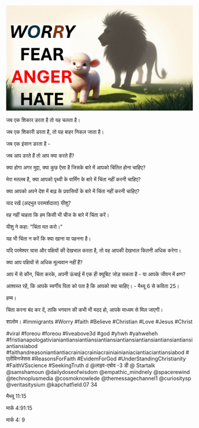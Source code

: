 ![Video cover image](../cover.jpg "cover photo")

जब एक शिकार डरता है तो यह चलता है।

जब एक शिकारी डरता है, तो यह बाहर निकल जाता है।

जब एक इंसान डरता है -

जब आप डरते हैं तो आप क्या करते हैं?

क्या होगा अगर मुद्दा, क्या कुछ ऐसा है जिसके बारे में आपको चिंतित होना चाहिए?

मेरा मतलब है, क्या आपको पृथ्वी के वार्मिंग के बारे में चिंता नहीं करनी चाहिए?

क्या आपको अपने देश में बाढ़ के प्रवासियों के बारे में चिंता नहीं करनी चाहिए?

याद रखें (अद्भुत परामर्शदाता) यीशु?

वह नहीं चाहता कि हम किसी भी चीज के बारे में चिंता करें।

यीशु ने कहा: "चिंता मत करो।"

यह भी चिंता न करें कि क्या खाना या पहनना है।

यदि परमेश्वर घास और पक्षियों की देखभाल करता है, तो वह आपकी देखभाल कितनी अधिक करेगा।

क्या आप पक्षियों से अधिक मूल्यवान नहीं हैं?

आप में से कौन, चिंता करके, अपनी ऊंचाई में एक ही क्यूबिट जोड़ सकता है - या आपके जीवन में क्षण?

आश्वस्त रहें, कि आपके स्वर्गीय पिता को पता है कि आपको क्या चाहिए। - मैथ्यू 6 से कविता 25।

हम्म।

चिंता करना बंद कर दें, ताकि भगवान की कभी भी मदद हो, आपके माध्यम से मिल जाएगी।

शालोम।    #Immigrants #Worry #faith #Believe #Christian #Love #Jesus #Christ


#viral #foreou #foreou #liveabove3d #god #yhwh #yahweheh #fristianapologativianiantiansiantiansiantiansiantiansiantiansiantiansiantiansiantiansiabod #faithandreasoniantiantiacrainiacrainiacrainiainianiaciantiaciantiansiabod # एलीविनजेसस #ReasonsForFaith #EvidemForGod #UnderStandingChristianity #FaithVSscience #SeekingTruth d @लाइव-एबोव -3 डी @ Startalk @samshamoun @dailydoseofwisdom @empathic_mindnely @spacerewind @technoplusmedia @cosmoknowlede @themessagechannel1 @curiositysp @veritasitysium @kapchatfield.07 34

मैथ्यू 11:15

मार्क 4:91:15


मार्क 4: 9
